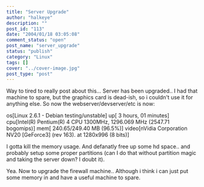```yaml
---
title: "Server Upgrade"
author: "halkeye"
description: ""
post_id: "113"
date: "2004/01/18 03:05:08"
comment_status: "open"
post_name: "server_upgrade"
status: "publish"
category: "Linux"
tags: []
cover: "../cover-image.jpg"
post_type: "post"
---
```


Way to tired to really post about this... Server has been upgraded.. I had that machine to spare, but the graphics card is dead-ish, so i couldn't use it for anything else. So now the webserver/devserver/etc is now:

 os[Linux 2.6.1 - Debian testing/unstable] up[ 3 hours, 01 minutes] cpu[Intel(R) Pentium(R) 4 CPU 1300MHz, 1296.069 MHz (2547.71 bogomips)] mem[ 240.65/249.40 MB (96.5%)] video[nVidia Corporation NV20 [GeForce3] (rev 163). at 1280x996 (8 bits)]

I gotta kill the memory usage. And defanatly free up some hd space.. and probably setup some proper partitions (can I do that without partition magic and taking the server down? I doubt it).

Yea. Now to upgrade the firewall machine.. Although i think i can just put some memory in and have a useful machine to spare.